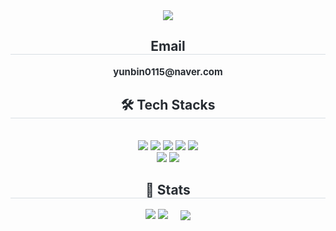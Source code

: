 <div align="center">
    <img src="https://capsule-render.vercel.app/api?type=transparent&color=random&height=120&text=Yunan&animation=&fontColor=000000&fontSize=50" />
</div>
<div align="center">
    <h2 style="border-bottom: 1px solid #d8dee4; color: #282d33;"> Email </h2>
    <div style="font-weight: 700; font-size: 15px; text-align: center; color: #282d33;"> yunbin0115@naver.com </div>
</div>
<div align="center">
    <h2 style="border-bottom: 1px solid #d8dee4; color: #282d33;"> 🛠️ Tech Stacks </h2> <br>
    <div style="margin: 0 auto; text-align: center;" align="center">
        <img src="https://img.shields.io/badge/C-A8B9CC?style=for-the-badge&logo=C&logoColor=white">
        <img src="https://img.shields.io/badge/C++-00599C?style=for-the-badge&logo=C%2B%2B&logoColor=white">
        <img src="https://img.shields.io/badge/Git-F05032?style=for-the-badge&logo=Git&logoColor=white">
        <img src="https://img.shields.io/badge/Github-181717?style=for-the-badge&logo=Github&logoColor=white">
        <img src="https://img.shields.io/badge/Java-007396?style=for-the-badge&logo=Java&logoColor=white">
        <br/>
        <img src="https://img.shields.io/badge/Python-3776AB?style=for-the-badge&logo=Python&logoColor=white">
        <img src="https://img.shields.io/badge/Spring-6DB33F?style=for-the-badge&logo=Spring&logoColor=white">
    </div>
</div>
<div align="center">
    <h2 style="border-bottom: 1px solid #d8dee4; color: #282d33;"> 🏅 Stats </h2>
    <div style="display: flex; justify-content: center; align-items: center;">
        <div style="text-align: center;">
            <img src="http://mazassumnida.wtf/api/v2/generate_badge?boj=Yunan1101"/>
            <img src="https://github-readme-stats.vercel.app/api?username=Yunan1101&bg_color=180,00000000,00000000&title_color=000000&text_color=000000"/>
        </div>
        <div style="margin-left: 20px; text-align: center;">
            <img src="https://github-readme-stats.vercel.app/api/top-langs/?username=Yunan1101&layout=compact&bg_color=180,00000000,00000000&title_color=000000&text_color=000000"/>
        </div>
    </div>
</div>
